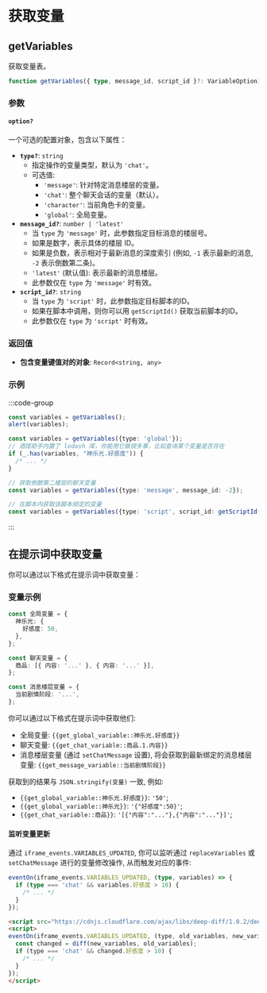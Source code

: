 # 获取变量

<CustomTOC />

## getVariables

获取变量表。

```typescript
function getVariables({ type, message_id, script_id }?: VariableOption): Record<string, any>
```
### 参数

#### `option?`
一个可选的配置对象，包含以下属性：

- **`type?`**: `string`
  - 指定操作的变量类型，默认为 `'chat'`。
  - 可选值:
    - `'message'`: 针对特定消息楼层的变量。
    - `'chat'`: 整个聊天会话的变量（默认）。
    - `'character'`: 当前角色卡的变量。
    - `'global'`: 全局变量。
- **`message_id?`**: `number | 'latest'`
  - 当 `type` 为 `'message'` 时，此参数指定目标消息的楼层号。
  - 如果是数字，表示具体的楼层 ID。
  - 如果是负数，表示相对于最新消息的深度索引 (例如, `-1` 表示最新的消息, `-2` 表示倒数第二条)。
  - `'latest'` (默认值): 表示最新的消息楼层。
  - 此参数仅在 `type` 为 `'message'` 时有效。
- **`script_id?`**: `string`
  - 当 `type` 为 `'script'` 时，此参数指定目标脚本的ID。
  - 如果在脚本中调用，则你可以用 `getScriptId()` 获取当前脚本的ID。
  - 此参数仅在 `type` 为 `'script'` 时有效。

### 返回值
- **包含变量键值对的对象**: `Record<string, any>`

### 示例
:::code-group
```typescript [获取所有聊天变量并弹窗输出结果]
const variables = getVariables();
alert(variables);
```
```typescript [获取所有全局变量]
const variables = getVariables({type: 'global'});
// 酒馆助手内置了 lodash 库，你能用它做很多事，比如查询某个变量是否存在
if (_.has(variables, "神乐光.好感度")) {
  /* ... */
}
```
```typescript [获取特定消息楼层的变量]
// 获取倒数第二楼层的聊天变量
const variables = getVariables({type: 'message', message_id: -2});
```
```typescript [获取脚本变量]
// 在脚本内获取该脚本绑定的变量
const variables = getVariables({type: 'script', script_id: getScriptId()});
```
:::

## 在提示词中获取变量
你可以通过以下格式在提示词中获取变量：

### 变量示例

```typescript
const 全局变量 = {
  神乐光: {
    好感度: 50,
  },
};

const 聊天变量 = {
  商品: [{ 内容: '...' }, { 内容: '...' }],
};

const 消息楼层变量 = {
  当前剧情阶段: '...',
};
```

你可以通过以下格式在提示词中获取他们:

- 全局变量: <code v-pre>{{get_global_variable::神乐光.好感度}}</code>
- 聊天变量: <code v-pre>{{get_chat_variable::商品.1.内容}}</code>
- 消息楼层变量 (通过 `setChatMessage` 设置), 将会获取到最新绑定的消息楼层变量: <code v-pre>{{get_message_variable::当前剧情阶段}}</code>

获取到的结果与 `JSON.stringify(变量)` 一致, 例如:

- <code v-pre>{{get_global_variable::神乐光.好感度}}</code>: <code v-pre>'50'</code>;
- <code v-pre>{{get_global_variable::神乐光}}</code>: <code v-pre>'{"好感度":50}'</code>;
- <code v-pre>{{get_chat_variable::商品}}</code>: <code v-pre>'[{"内容":"..."},{"内容":"..."}]'</code>;

#### 监听变量更新

通过 `iframe_events.VARIABLES_UPDATED`, 你可以监听通过 `replaceVariables` 或 `setChatMessage` 进行的变量修改操作, 从而触发对应的事件:

```typescript
eventOn(iframe_events.VARIABLES_UPDATED, (type, variables) => {
  if (type === 'chat' && variables.好感度 > 10) {
    /* ... */
  }
});
```

```html
<script src="https://cdnjs.cloudflare.com/ajax/libs/deep-diff/1.0.2/deep-diff.min.js"></script>
<script>
eventOn(iframe_events.VARIABLES_UPDATED, (type, old_variables, new_variables) => {
  const changed = diff(new_variables, old_variables);
  if (type === 'chat' && changed.好感度 > 10) {
    /* ... */
  }
});
</script>
```
